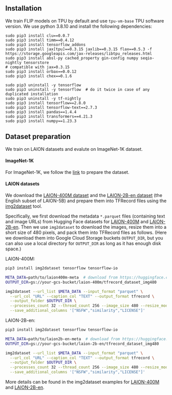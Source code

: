 ## Installation

We train FLIP models on TPU by default and use `tpu-vm-base` TPU software version. We use python 3.8.10 and install the following dependencies:

```
sudo pip3 install clu==0.0.7
sudo pip3 install timm==0.4.12
sudo pip3 install tensorflow_addons
sudo pip3 install jax[tpu]==0.3.15 jaxlib==0.3.15 flax==0.5.3 -f https://storage.googleapis.com/jax-releases/libtpu_releases.html
sudo pip3 install absl-py cached_property gin-config numpy seqio-nightly tensorstore
# compatible with jax=0.3.15
sudo pip3 install orbax==0.0.12
sudo pip3 install chex==0.1.6

sudo pip3 uninstall -y tensorflow
sudo pip3 uninstall -y tensorflow  # do it twice in case of any duplicated installation
sudo pip3 uninstall -y tf-nightly
sudo pip3 install tensorflow==2.8.0
sudo pip3 install tensorflow-text==2.7.3
sudo pip3 install pandas==1.4.4
sudo pip3 install transformers==4.21.3
sudo pip3 install numpy==1.23.3
```

## Dataset preparation

We train on LAION datasets and evalute on ImageNet-1K dataset.

#### ImageNet-1K

For ImageNet-1K, we follow the [link](https://github.com/google/flax/tree/main/examples/imagenet#preparing-the-dataset) to prepare the dataset.

#### LAION datasets

We download the [LAION-400M dataset](https://laion.ai/blog/laion-400-open-dataset/) and the [LAION-2B-en dataset](https://laion.ai/blog/laion-5b/) (the English subset of LAION-5B) and prepare them into TFRecord files using the [img2dataset](https://github.com/rom1504/img2dataset) tool.

Specifically, we first download the metadata `*.parquet` files (containing text and image URLs) from Hugging Face datasets for [LAION-400M](https://huggingface.co/datasets/laion/laion400m/tree/main) and [LAION-2B-en](https://huggingface.co/datasets/laion/laion2B-en/tree/main). Then we use `img2dataset` to download the images, resize them into a short size of 480 pixels, and pack them into TFRecord files as follows. (Here we download them into Google Cloud Storage buckets `OUTPUT_DIR`, but you can also use a local directory for `OUTPUT_DIR` as long as it has enough disk space.)

LAION-400M:
```bash
pip3 install img2dataset tensorflow tensorflow-io

META_DATA=path/to/laion400m-meta  # download from https://huggingface.co/datasets/laion/laion400m/tree/main
OUTPUT_DIR=gs://your-gcs-bucket/laion-400m/tfrecord_dataset_img480

img2dataset --url_list $META_DATA --input_format "parquet" \
  --url_col "URL" --caption_col "TEXT" --output_format tfrecord \
  --output_folder $OUTPUT_DIR \
  --processes_count 32 --thread_count 256 --image_size 480 --resize_mode keep_ratio  \
  --save_additional_columns '["NSFW","similarity","LICENSE"]'
```

LAION-2B-en:
```bash
pip3 install img2dataset tensorflow tensorflow-io

META_DATA=path/to/laion2b-en-meta  # download from https://huggingface.co/datasets/laion/laion2B-en/tree/main
OUTPUT_DIR=gs://your-gcs-bucket/laion-2b-en/tfrecord_dataset_img480

img2dataset --url_list $META_DATA --input_format "parquet" \
  --url_col "URL" --caption_col "TEXT" --output_format tfrecord \
  --output_folder $OUTPUT_DIR \
  --processes_count 32 --thread_count 256 --image_size 480 --resize_mode keep_ratio  \
  --save_additional_columns '["NSFW","similarity","LICENSE"]'
```

More details can be found in the img2dataset examples for [LAION-400M](https://github.com/rom1504/img2dataset/blob/main/dataset_examples/laion400m.md) and [LAION-2B-en](https://github.com/rom1504/img2dataset/blob/main/dataset_examples/laion5B.md).
